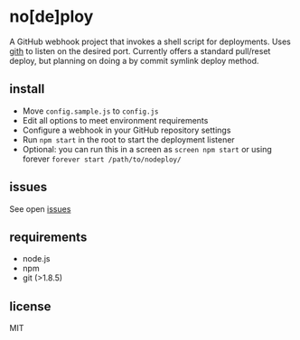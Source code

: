 # no[de]ploy

A GitHub webhook project that invokes a shell script for deployments. Uses [gith](https://www.npmjs.com/package/gith) to listen on the desired port. Currently offers a standard pull/reset deploy, but planning on doing a by commit symlink deploy method.


## install

- Move `config.sample.js` to `config.js`  
- Edit all options to meet environment requirements
- Configure a webhook in your GitHub repository settings
- Run `npm start` in the root to start the deployment listener  
- Optional: you can run this in a screen as `screen npm start` or using forever `forever start /path/to/nodeploy/`  


## issues

See open [issues](https://github.com/shampine/nodeploy/issues)  

## requirements

 - node.js  
 - npm  
 - git (>1.8.5)  

## license

MIT

